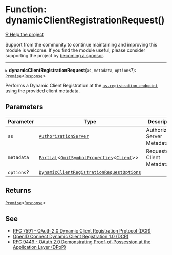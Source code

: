 # Function: dynamicClientRegistrationRequest()

[💗 Help the project](https://github.com/sponsors/panva)

Support from the community to continue maintaining and improving this module is welcome. If you find the module useful, please consider supporting the project by [becoming a sponsor](https://github.com/sponsors/panva).

***

▸ **dynamicClientRegistrationRequest**(`as`, `metadata`, `options`?): [`Promise`](https://developer.mozilla.org/docs/Web/JavaScript/Reference/Global_Objects/Promise)\<[`Response`](https://developer.mozilla.org/docs/Web/API/Response)\>

Performs a Dynamic Client Registration at the
[`as.registration_endpoint`](../interfaces/AuthorizationServer.md#registration_endpoint) using the provided
client metadata.

## Parameters

| Parameter | Type | Description |
| ------ | ------ | ------ |
| `as` | [`AuthorizationServer`](../interfaces/AuthorizationServer.md) | Authorization Server Metadata. |
| `metadata` | [`Partial`](https://www.typescriptlang.org/docs/handbook/utility-types.html#partialtype)\<[`OmitSymbolProperties`](../type-aliases/OmitSymbolProperties.md)\<[`Client`](../interfaces/Client.md)\>\> | Requested Client Metadata. |
| `options`? | [`DynamicClientRegistrationRequestOptions`](../interfaces/DynamicClientRegistrationRequestOptions.md) |  |

## Returns

[`Promise`](https://developer.mozilla.org/docs/Web/JavaScript/Reference/Global_Objects/Promise)\<[`Response`](https://developer.mozilla.org/docs/Web/API/Response)\>

## See

 - [RFC 7591 - OAuth 2.0 Dynamic Client Registration Protocol (DCR)](https://www.rfc-editor.org/rfc/rfc7591.html#section-3.1)
 - [OpenID Connect Dynamic Client Registration 1.0 (DCR)](https://openid.net/specs/openid-connect-registration-1_0-errata2.html#RegistrationRequest)
 - [RFC 9449 - OAuth 2.0 Demonstrating Proof-of-Possession at the Application Layer (DPoP)](https://www.rfc-editor.org/rfc/rfc9449.html#name-protected-resource-access)
